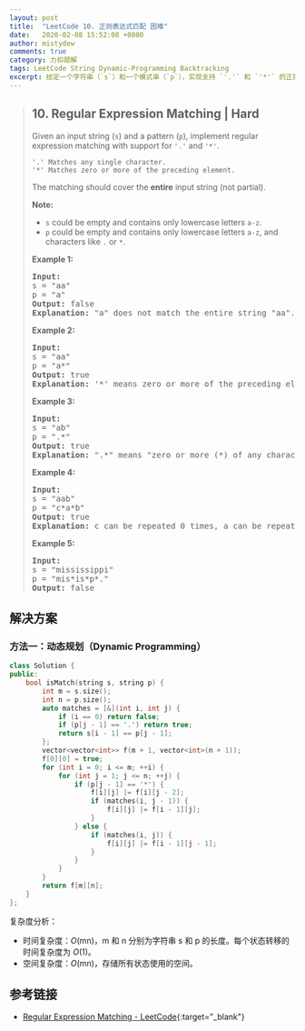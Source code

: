 ```yaml
---
layout: post
title:  "LeetCode 10. 正则表达式匹配 困难"
date:   2020-02-08 15:52:08 +0800
author: mistydew
comments: true
category: 力扣题解
tags: LeetCode String Dynamic-Programming Backtracking
excerpt: 给定一个字符串（`s`）和一个模式串（`p`），实现支持 `'.'` 和 `'*'` 的正则表达式匹配。
---
```

> ## 10. Regular Expression Matching | Hard
> 
> Given an input string (`s`) and a pattern (`p`), implement regular expression matching with support for `'.'` and `'*'`.
> 
> ```
> '.' Matches any single character.
> '*' Matches zero or more of the preceding element.
> ```
> 
> The matching should cover the **entire** input string (not partial).
> 
> **Note:**
> 
> * `s` could be empty and contains only lowercase letters `a-z`.
> * `p` could be empty and contains only lowercase letters `a-z`, and characters like `.` or `*`.
> 
> **Example 1:**
> 
> <pre>
> <strong>Input:</strong>
> s = "aa"
> p = "a"
> <strong>Output:</strong> false
> <strong>Explanation:</strong> "a" does not match the entire string "aa".
> </pre>
> 
> **Example 2:**
> 
> <pre>
> <strong>Input:</strong>
> s = "aa"
> p = "a*"
> <strong>Output:</strong> true
> <strong>Explanation:</strong> '*' means zero or more of the preceding element, 'a'. Therefore, by repeating 'a' once, it becomes "aa".
> </pre>
> 
> **Example 3:**
> 
> <pre>
> <strong>Input:</strong>
> s = "ab"
> p = ".*"
> <strong>Output:</strong> true
> <strong>Explanation:</strong> ".*" means "zero or more (*) of any character (.)".
> </pre>
> 
> **Example 4:**
> 
> <pre>
> <strong>Input:</strong>
> s = "aab"
> p = "c*a*b"
> <strong>Output:</strong> true
> <strong>Explanation:</strong> c can be repeated 0 times, a can be repeated 1 time. Therefore, it matches "aab".
> </pre>
> 
> **Example 5:**
> 
> <pre>
> <strong>Input:</strong>
> s = "mississippi"
> p = "mis*is*p*."
> <strong>Output:</strong> false
> </pre>

## 解决方案

### 方法一：动态规划（Dynamic Programming）

```cpp
class Solution {
public:
    bool isMatch(string s, string p) {
        int m = s.size();
        int n = p.size();
        auto matches = [&](int i, int j) {
            if (i == 0) return false;
            if (p[j - 1] == '.') return true;
            return s[i - 1] == p[j - 1];
        };
        vector<vector<int>> f(m + 1, vector<int>(n + 1));
        f[0][0] = true;
        for (int i = 0; i <= m; ++i) {
            for (int j = 1; j <= n; ++j) {
                if (p[j - 1] == '*') {
                    f[i][j] |= f[i][j - 2];
                    if (matches(i, j - 1)) {
                        f[i][j] |= f[i - 1][j];
                    }
                } else {
                    if (matches(i, j)) {
                        f[i][j] |= f[i - 1][j - 1];
                    }
                }
            }
        }
        return f[m][n];
    }
};
```

复杂度分析：
* 时间复杂度：_O_(mn)，m 和 n 分别为字符串 s 和 p 的长度。每个状态转移的时间复杂度为 _O_(1)。
* 空间复杂度：_O_(mn)，存储所有状态使用的空间。

## 参考链接

* [Regular Expression Matching - LeetCode](https://leetcode.com/problems/regular-expression-matching/){:target="_blank"}
